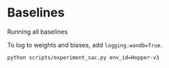 # Baselines

Running all baselines

To log to weights and biases, add `logging.wandb=True`.

```
python scripts/experiment_sac.py env_id=Hopper-v3
```